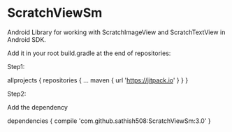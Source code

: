 # ScratchViewSm
Android Library for working with ScratchImageView and ScratchTextView in Android SDK.

Add it in your root build.gradle at the end of repositories:

Step1:

allprojects {
		repositories {
			...
			maven { url 'https://jitpack.io' }
		}
	}
  
  
 Step2:
  
Add the dependency
  
dependencies {
	        compile 'com.github.sathish508:ScratchViewSm:3.0'
	} 
